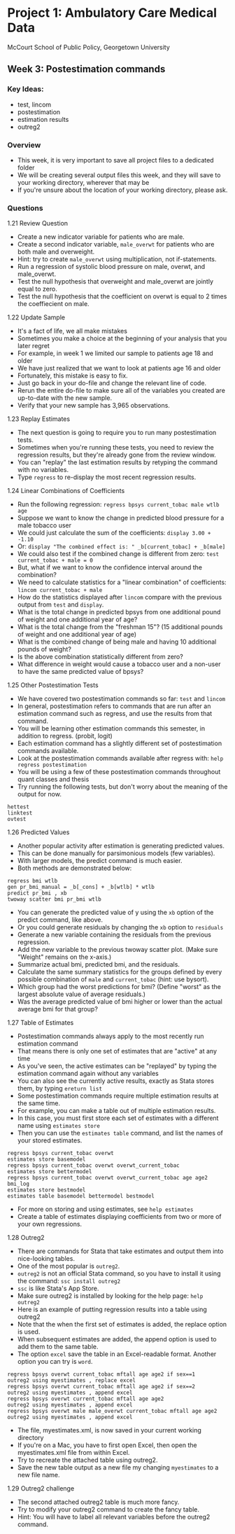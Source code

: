 # Project 1: Ambulatory Care Medical Data
McCourt School of Public Policy, Georgetown University

## Week 3: Postestimation commands 
### Key Ideas:

 - test, lincom
 - postestimation  
 - estimation results
 - outreg2 

### Overview

- This week, it is very important to save all project files to a dedicated folder 
- We will be creating several output files this week, and they will save to your working directory, wherever that may be 
- If you're unsure about the location of your working directory, please ask.

### Questions

1.21 Review Question
- Create a new indicator variable for patients who are male.
- Create a second indicator variable, `male_overwt` for patients who are both male and overweight.
- Hint: try to create `male_overwt` using multiplication, not if-statements.  
- Run a regression of systolic blood pressure on male, overwt, and male_overwt. 
- Test the null hypothesis that overweight and male_overwt are jointly equal to zero.
- Test the null hypothesis that the coefficient on overwt is equal to 2 times the coeffiecient on male.

1.22 Update Sample
- It's a fact of life, we all make mistakes
- Sometimes you make a choice at the beginning of your analysis that you later regret
- For example, in week 1 we limited our sample to patients age 18 and older 
- We have just realized that we want to look at patients age 16 and older
- Fortunately, this mistake is easy to fix.
- Just go back in your do-file and change the relevant line of code. 
- Rerun the entire do-file to make sure all of the variables you created are up-to-date with the new sample.
- Verify that your new sample has 3,965 observations.

1.23 Replay Estimates
- The next question is going to require you to run many postestimation tests.
- Sometimes when you're running these tests, you need to review the regression results, but they're already gone from the review window.
- You can "replay" the last estimation results by retyping the command with no variables.
- Type `regress` to re-display the most recent regression results.

1.24 Linear Combinations of Coefficients
- Run the following regression: `regress bpsys current_tobac male wtlb age`
- Suppose we want to know the change in predicted blood pressure for a male tobacco user 
- We could just calculate the sum of the coefficients: `display 3.00 + -1.10`
- Or: `display "The combined effect is: " _b[current_tobac] + _b[male]`
- We could also test if the combined change is different from zero: `test current_tobac + male = 0`
- But, what if we want to know the confidence interval around the combination?
- We need to calculate statistics for a "linear combination" of coefficients: `lincom current_tobac + male`
- How do the statistics displayed after `lincom` compare with the previous output from `test` and `display`. 
- What is the total change in predicted bpsys from one additional pound of weight and one additional year of age? 
- What is the total change from the "freshman 15"? (15 additional pounds of weight and one additional year of age) 
- What is the combined change of being male and having 10 additional pounds of weight? 
- Is the above combination statistically different from zero?
- What difference in weight would cause a tobacco user and a non-user to have the same predicted value of bpsys?

1.25 Other Postestimation Tests
- We have covered two postestimation commands so far: `test` and `lincom`
- In general, postestimation refers to commands that are run after an estimation command such as regress, and use the results from that command. 
- You will be learning other estimation commands this semester, in addition to regress. (probit, logit)
- Each estimation command has a slightly different set of postestimation commands available. 
- Look at the postestimation commands available after regress with: `help regress postestimation`
- You will be using a few of these postestimation commands throughout quant classes and thesis
- Try running the following tests, but don't worry about the meaning of the output for now.
```
hettest 
linktest
ovtest 
```

1.26 Predicted Values 
- Another popular activity after estimation is generating predicted values.
- This can be done manually for parsimonious models (few variables).
- With larger models, the predict command is much easier.
- Both methods are demonstrated below:
```
regress bmi wtlb
gen pr_bmi_manual = _b[_cons] + _b[wtlb] * wtlb
predict pr_bmi , xb
twoway scatter bmi pr_bmi wtlb
```
- You can generate the predicted value of y using the `xb` option of the predict command, like above.
- Or you could generate residuals by changing the `xb` option to `residuals`
- Generate a new variable containing the residuals from the previous regression.
- Add the new variable to the previous twoway scatter plot. (Make sure "Weight" remains on the x-axis.)
- Summarize actual bmi, predicted bmi, and the residuals. 
- Calculate the same summary statistics for the groups defined by every possible combination of `male` and `current_tobac` (hint: use bysort).
- Which group had the worst predictions for bmi? (Define "worst" as the largest absolute value of average residuals.)
- Was the average predicted value of bmi higher or lower than the actual average bmi for that group? 

1.27 Table of Estimates
- Postestimation commands always apply to the most recently run estimation command
- That means there is only one set of estimates that are "active" at any time
- As you've seen, the active estimates can be "replayed" by typing the estimation command again without any variables 
- You can also see the currently active results, exactly as Stata stores them, by typing `ereturn list`
- Some postestimation commands require multiple estimation results at the same time.
- For example, you can make a table out of multiple estimation results.
- In this case, you must first store each set of estimates with a different name using `estimates store`
- Then you can use the `estimates table` command, and list the names of your stored estimates. 
```
regress bpsys current_tobac overwt 
estimates store basemodel
regress bpsys current_tobac overwt overwt_current_tobac 
estimates store bettermodel
regress bpsys current_tobac overwt overwt_current_tobac age age2 bmi_log
estimates store bestmodel
estimates table basemodel bettermodel bestmodel
```
- For more on storing and using estimates, see `help estimates`
- Create a table of estimates displaying coefficients from two or more of your own regressions. 

1.28 Outreg2 
- There are commands for Stata that take estimates and output them into nice-looking tables.
- One of the most popular is `outreg2`.
- `outreg2` is not an official Stata command, so you have to install it using the command: `ssc install outreg2`
- `ssc` is like Stata's App Store.
- Make sure outreg2 is installed by looking for the help page: `help outreg2`
- Here is an example of putting regression results into a table using outreg2
- Note that the when the first set of estimates is added, the replace option is used.
- When subsequent estimates are added, the append option is used to add them to the same table.
- The option `excel` save the table in an Excel-readable format. Another option you can try is `word`.
```
regress bpsys overwt current_tobac mftall age age2 if sex==1
outreg2 using myestimates , replace excel
regress bpsys overwt current_tobac mftall age age2 if sex==2
outreg2 using myestimates , append excel
regress bpsys overwt current_tobac mftall age age2 
outreg2 using myestimates , append excel
regress bpsys overwt male male_overwt current_tobac mftall age age2 
outreg2 using myestimates , append excel
```
- The file, myestimates.xml, is now saved in your current working directory
- If you're on a Mac, you have to first open Excel, then open the myestimates.xml file from within Excel. 
- Try to recreate the attached table using outreg2.
- Save the new table output as a new file my changing `myestimates` to a new file name.

1.29 Outreg2 challenge
- The second attached outreg2 table is much more fancy.
- Try to modify your outreg2 command to create the fancy table.
- Hint: You will have to label all relevant variables before the outreg2 command.






